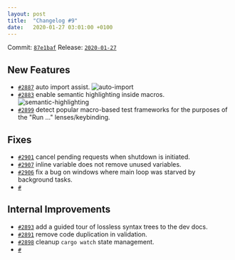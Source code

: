 ```yaml
---
layout: post
title:  "Changelog #9"
date:   2020-01-27 03:01:00 +0100
---
```


Commit: [`87e1baf`](https://github.com/rust-analyzer/rust-analyzer/commit/87e1baf2421d80bf6d6acd776e29827196931a32)
Release: [`2020-01-27`](https://github.com/rust-analyzer/rust-analyzer/releases/tag/2020-01-27)

## New Features

* [`#2887`](https://github.com/rust-analyzer/rust-analyzer/pull/2887) auto import assist.
  ![auto-import](https://user-images.githubusercontent.com/1711539/73185119-cf89e800-411d-11ea-9213-d6eac89256c4.gif)
* [`#2883`](https://github.com/rust-analyzer/rust-analyzer/pull/2883) enable semantic highlighting inside macros.
  ![semantic-highlighting](https://user-images.githubusercontent.com/1711539/73185287-137ced00-411e-11ea-93ed-e415daa9c5dd.gif)
* [`#2899`](https://github.com/rust-analyzer/rust-analyzer/pull/2899) detect popular macro-based test frameworks for the purposes of the "Run ..." lenses/keybinding.

## Fixes

* [`#2901`](https://github.com/rust-analyzer/rust-analyzer/pull/2901) cancel pending requests when shutdown is initiated.
* [`#2907`](https://github.com/rust-analyzer/rust-analyzer/pull/2907) inline variable does not remove unused variables.
* [`#2906`](https://github.com/rust-analyzer/rust-analyzer/pull/2906) fix a bug on windows where main loop was starved by background tasks.
* [`#`](https://github.com/rust-analyzer/rust-analyzer/pull/)


## Internal Improvements

* [`#2893`](https://github.com/rust-analyzer/rust-analyzer/pull/2893) add a guided tour of lossless syntax trees to the dev docs.
* [`#2891`](https://github.com/rust-analyzer/rust-analyzer/pull/2891) remove code duplication in validation.
* [`#2898`](https://github.com/rust-analyzer/rust-analyzer/pull/2898) cleanup `cargo watch` state management.
* [`#`](https://github.com/rust-analyzer/rust-analyzer/pull/)
